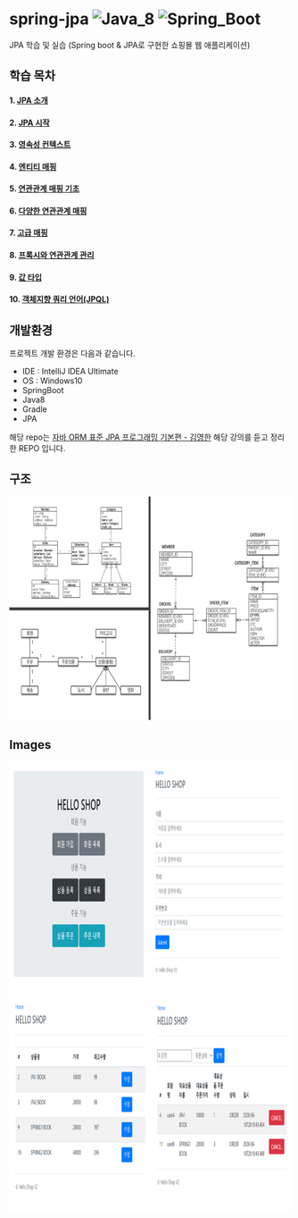 # spring-jpa ![Java_8](https://img.shields.io/badge/java-v8-red?logo=java) ![Spring_Boot](https://img.shields.io/badge/Spring_Boot-v2.3.0-green.svg?logo=spring)

JPA 학습 및 실습 (Spring boot & JPA로 구현한 쇼핑몰 웹 애플리케이션)

## 학습 목차

#### 1. [JPA 소개](https://www.notion.so/JPA-230b608836894c02a50c75f1ecc0f81e)
#### 2. [JPA 시작](https://www.notion.so/JPA-cd36ea0d493b4c09834bc67a7dc5e8d0)
#### 3. [영속성 컨텍스트](https://www.notion.so/bafd07f6bc5b40b59633ff367544f2c7)
#### 4. [엔티티 매핑](https://www.notion.so/65e26a59b7694705849e61050ebdcbfa)
#### 5. [연관관계 매핑 기초](https://www.notion.so/0fc8fb7d21744407bdb2bd13e16a6714)
#### 6. [다양한 연관관계 매핑](https://www.notion.so/d53bc72ad13549a5ac10e9ae14808ae8)
#### 7. [고급 매핑](https://www.notion.so/5f8b4d8328224bdc85afa3c0347fc093)
#### 8. [프록시와 연관관계 관리](https://www.notion.so/4f715d2995794673a46f658cf1c5ee16)
#### 9. [값 타입](https://www.notion.so/4704e6daf6c54e9ab1fff9df013b9e56)
#### 10. [객체지향 쿼리 언어(JPQL)](https://www.notion.so/JPQL-74d8e87e7d214c959438bd99a0921b0c)

## 개발환경

프로젝트 개발 환경은 다음과 같습니다.

* IDE : IntelliJ IDEA Ultimate
* OS : Windows10
* SpringBoot
* Java8
* Gradle
* JPA

해당 repo는 [자바 ORM 표준 JPA 프로그래밍 기본편 - 김영한](https://www.inflearn.com/course/ORM-JPA-Basic) 해당 강의를 듣고 정리한 REPO 입니다.

## 구조
<img src="/src/main/resources/images/structure00.PNG" width="1024" height="400px" title="structure" alt="structure"></img><br/>

## Images
<img src="/src/main/resources/images/capture1.PNG" width="1024" height="400px" title="capture" alt="capture"></img><br/>
<img src="/src/main/resources/images/capture2.PNG" width="1024" height="400px" title="capture" alt="capture"></img><br/>

